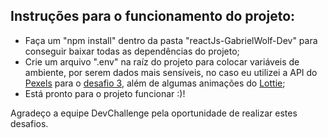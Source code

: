 ## Instruções para o funcionamento do projeto:

- Faça um "npm install" dentro da pasta "reactJs-GabrielWolf-Dev" para conseguir baixar todas as dependências do projeto;
- Crie um arquivo ".env" na raíz do projeto para colocar variáveis de ambiente, por serem dados mais sensíveis, no caso eu utilizei a API do [Pexels](https://www.pexels.com/pt-br/api/) para o [desafio 3](../bundleDesafios_solucoes/desafio3/desafio.md), além de algumas animações do [Lottie](https://lottiefiles.com/);
- Está pronto para o projeto funcionar :)!

Agradeço a equipe DevChallenge pela oportunidade de realizar estes desafios.